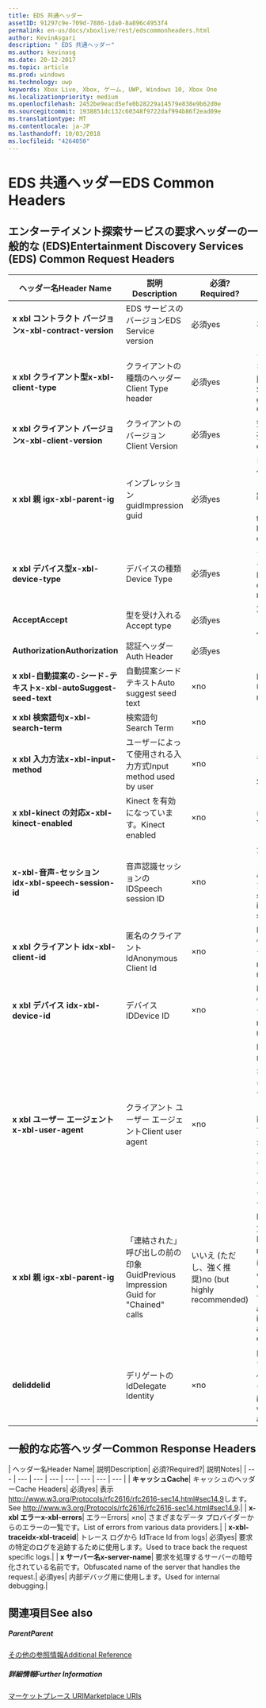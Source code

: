 ```yaml
---
title: EDS 共通ヘッダー
assetID: 91297c9e-709d-7886-1da0-8a896c4953f4
permalink: en-us/docs/xboxlive/rest/edscommonheaders.html
author: KevinAsgari
description: " EDS 共通ヘッダー"
ms.author: kevinasg
ms.date: 20-12-2017
ms.topic: article
ms.prod: windows
ms.technology: uwp
keywords: Xbox Live, Xbox, ゲーム, UWP, Windows 10, Xbox One
ms.localizationpriority: medium
ms.openlocfilehash: 2452be9eacd5efe0b28229a14579e838e9b62d0e
ms.sourcegitcommit: 1938851dc132c60348f9722daf994b86f2ead09e
ms.translationtype: MT
ms.contentlocale: ja-JP
ms.lasthandoff: 10/03/2018
ms.locfileid: "4264050"
---
```

# <a name="eds-common-headers"></a><span data-ttu-id="ced43-104">EDS 共通ヘッダー</span><span class="sxs-lookup"><span data-stu-id="ced43-104">EDS Common Headers</span></span>

<a id="ID4EO"></a>



## <a name="entertainment-discovery-services-eds-common-request-headers"></a><span data-ttu-id="ced43-105">エンターテイメント探索サービスの要求ヘッダーの一般的な (EDS)</span><span class="sxs-lookup"><span data-stu-id="ced43-105">Entertainment Discovery Services (EDS) Common Request Headers</span></span>

| <span data-ttu-id="ced43-106">ヘッダー名</span><span class="sxs-lookup"><span data-stu-id="ced43-106">Header Name</span></span>| <span data-ttu-id="ced43-107">説明</span><span class="sxs-lookup"><span data-stu-id="ced43-107">Description</span></span>| <span data-ttu-id="ced43-108">必須?</span><span class="sxs-lookup"><span data-stu-id="ced43-108">Required?</span></span>| <span data-ttu-id="ced43-109">説明</span><span class="sxs-lookup"><span data-stu-id="ced43-109">Notes</span></span>|
| --- | --- | --- | --- |
| <b><span data-ttu-id="ced43-110">x xbl コントラクト バージョン</span><span class="sxs-lookup"><span data-stu-id="ced43-110">x-xbl-contract-version</span></span></b>| <span data-ttu-id="ced43-111">EDS サービスのバージョン</span><span class="sxs-lookup"><span data-stu-id="ced43-111">EDS Service version</span></span>| <span data-ttu-id="ced43-112">必須</span><span class="sxs-lookup"><span data-stu-id="ced43-112">yes</span></span>| <span data-ttu-id="ced43-113">3.2</span><span class="sxs-lookup"><span data-stu-id="ced43-113">3.2</span></span>|
| <b><span data-ttu-id="ced43-114">x xbl クライアント型</span><span class="sxs-lookup"><span data-stu-id="ced43-114">x-xbl-client-type</span></span></b>| <span data-ttu-id="ced43-115">クライアントの種類のヘッダー</span><span class="sxs-lookup"><span data-stu-id="ced43-115">Client Type header</span></span>| <span data-ttu-id="ced43-116">必須</span><span class="sxs-lookup"><span data-stu-id="ced43-116">yes</span></span>| <span data-ttu-id="ced43-117">クライアントの種類を取得するチームに問い合わせます。</span><span class="sxs-lookup"><span data-stu-id="ced43-117">Speak to team to get your own Client Type .</span></span>|
| <b><span data-ttu-id="ced43-118">x xbl クライアント バージョン</span><span class="sxs-lookup"><span data-stu-id="ced43-118">x-xbl-client-version</span></span></b>| <span data-ttu-id="ced43-119">クライアントのバージョン</span><span class="sxs-lookup"><span data-stu-id="ced43-119">Client Version</span></span>| <span data-ttu-id="ced43-120">必須</span><span class="sxs-lookup"><span data-stu-id="ced43-120">yes</span></span>| <span data-ttu-id="ced43-121">空でない任意の文字列。</span><span class="sxs-lookup"><span data-stu-id="ced43-121">Any non-empty string.</span></span>|
| <b><span data-ttu-id="ced43-122">x xbl 親 ig</span><span class="sxs-lookup"><span data-stu-id="ced43-122">x-xbl-parent-ig</span></span></b>| <span data-ttu-id="ced43-123">インプレッション guid</span><span class="sxs-lookup"><span data-stu-id="ced43-123">Impression guid</span></span>| <span data-ttu-id="ced43-124">必須</span><span class="sxs-lookup"><span data-stu-id="ced43-124">yes</span></span>| <span data-ttu-id="ced43-125">ログに記録し、その他のサービス呼び出しの間での要求を追跡するために使用します。</span><span class="sxs-lookup"><span data-stu-id="ced43-125">Used to track request in logs and across other service calls.</span></span>|
| <b><span data-ttu-id="ced43-126">x xbl デバイス型</span><span class="sxs-lookup"><span data-stu-id="ced43-126">x-xbl-device-type</span></span></b>| <span data-ttu-id="ced43-127">デバイスの種類</span><span class="sxs-lookup"><span data-stu-id="ced43-127">Device Type</span></span>| <span data-ttu-id="ced43-128">必須</span><span class="sxs-lookup"><span data-stu-id="ced43-128">yes</span></span>| <span data-ttu-id="ced43-129">クライアントを表すデバイスです。</span><span class="sxs-lookup"><span data-stu-id="ced43-129">Device that the client is representing .</span></span>|
| <b><span data-ttu-id="ced43-130">Accept</span><span class="sxs-lookup"><span data-stu-id="ced43-130">Accept</span></span></b>| <span data-ttu-id="ced43-131">型を受け入れる</span><span class="sxs-lookup"><span data-stu-id="ced43-131">Accept type</span></span>| <span data-ttu-id="ced43-132">必須</span><span class="sxs-lookup"><span data-stu-id="ced43-132">yes</span></span>| <span data-ttu-id="ced43-133">XML または JSON します。</span><span class="sxs-lookup"><span data-stu-id="ced43-133">XML or JSON.</span></span>|
| <b><span data-ttu-id="ced43-134">Authorization</span><span class="sxs-lookup"><span data-stu-id="ced43-134">Authorization</span></span></b>| <span data-ttu-id="ced43-135">認証ヘッダー</span><span class="sxs-lookup"><span data-stu-id="ced43-135">Auth Header</span></span>| <span data-ttu-id="ced43-136">必須</span><span class="sxs-lookup"><span data-stu-id="ced43-136">yes</span></span>|  |
| <b><span data-ttu-id="ced43-137">x xbl-自動提案の-シード-テキスト</span><span class="sxs-lookup"><span data-stu-id="ced43-137">x-xbl-autoSuggest-seed-text</span></span></b>| <span data-ttu-id="ced43-138">自動提案シード テキスト</span><span class="sxs-lookup"><span data-stu-id="ced43-138">Auto suggest seed text</span></span>| <span data-ttu-id="ced43-139">×</span><span class="sxs-lookup"><span data-stu-id="ced43-139">no</span></span>| <span data-ttu-id="ced43-140">BI の使用と関連性</span><span class="sxs-lookup"><span data-stu-id="ced43-140">Used For BI and relevance</span></span>|
| <b><span data-ttu-id="ced43-141">x xbl 検索語句</span><span class="sxs-lookup"><span data-stu-id="ced43-141">x-xbl-search-term</span></span></b>| <span data-ttu-id="ced43-142">検索語句</span><span class="sxs-lookup"><span data-stu-id="ced43-142">Search Term</span></span>| <span data-ttu-id="ced43-143">×</span><span class="sxs-lookup"><span data-stu-id="ced43-143">no</span></span>|  |
| <b><span data-ttu-id="ced43-144">x xbl 入力方法</span><span class="sxs-lookup"><span data-stu-id="ced43-144">x-xbl-input-method</span></span></b>| <span data-ttu-id="ced43-145">ユーザーによって使用される入力方式</span><span class="sxs-lookup"><span data-stu-id="ced43-145">Input method used by user</span></span>| <span data-ttu-id="ced43-146">×</span><span class="sxs-lookup"><span data-stu-id="ced43-146">no</span></span>| <span data-ttu-id="ced43-147">コント ローラー、音声認識、Kinect します。</span><span class="sxs-lookup"><span data-stu-id="ced43-147">Controller, Speech, Kinect .</span></span>|
| <b><span data-ttu-id="ced43-148">x xbl-kinect の対応</span><span class="sxs-lookup"><span data-stu-id="ced43-148">x-xbl-kinect-enabled</span></span></b>| <span data-ttu-id="ced43-149">Kinect を有効になっています。</span><span class="sxs-lookup"><span data-stu-id="ced43-149">Kinect enabled</span></span>| <span data-ttu-id="ced43-150">×</span><span class="sxs-lookup"><span data-stu-id="ced43-150">no</span></span>| <span data-ttu-id="ced43-151">はい/いいえ。</span><span class="sxs-lookup"><span data-stu-id="ced43-151">Yes/no.</span></span>|
| <b><span data-ttu-id="ced43-152">x-xbl-音声-セッション id</span><span class="sxs-lookup"><span data-stu-id="ced43-152">x-xbl-speech-session-id</span></span></b>| <span data-ttu-id="ced43-153">音声認識セッションの ID</span><span class="sxs-lookup"><span data-stu-id="ced43-153">Speech session ID</span></span>| <span data-ttu-id="ced43-154">×</span><span class="sxs-lookup"><span data-stu-id="ced43-154">no</span></span>| <span data-ttu-id="ced43-155">かどうかのセッションは、音声認識を使用して開始されました。</span><span class="sxs-lookup"><span data-stu-id="ced43-155">Whether session was initiated using speech.</span></span>|
| <b><span data-ttu-id="ced43-156">x xbl クライアント id</span><span class="sxs-lookup"><span data-stu-id="ced43-156">x-xbl-client-id</span></span></b>| <span data-ttu-id="ced43-157">匿名のクライアント Id</span><span class="sxs-lookup"><span data-stu-id="ced43-157">Anonymous Client Id</span></span>| <span data-ttu-id="ced43-158">×</span><span class="sxs-lookup"><span data-stu-id="ced43-158">no</span></span>| <span data-ttu-id="ced43-159">BI レポートと関連性のために使用します。</span><span class="sxs-lookup"><span data-stu-id="ced43-159">Used for BI reporting and relevance.</span></span>|
| <b><span data-ttu-id="ced43-160">x xbl デバイス id</span><span class="sxs-lookup"><span data-stu-id="ced43-160">x-xbl-device-id</span></span></b>| <span data-ttu-id="ced43-161">デバイス ID</span><span class="sxs-lookup"><span data-stu-id="ced43-161">Device ID</span></span>| <span data-ttu-id="ced43-162">×</span><span class="sxs-lookup"><span data-stu-id="ced43-162">no</span></span>| <span data-ttu-id="ced43-163">BI レポートと関連性のために使用します。</span><span class="sxs-lookup"><span data-stu-id="ced43-163">Used for BI reporting and relevance.</span></span>|
| <b><span data-ttu-id="ced43-164">x xbl ユーザー エージェント</span><span class="sxs-lookup"><span data-stu-id="ced43-164">x-xbl-user-agent</span></span></b>| <span data-ttu-id="ced43-165">クライアント ユーザー エージェント</span><span class="sxs-lookup"><span data-stu-id="ced43-165">Client user agent</span></span>| <span data-ttu-id="ced43-166">×</span><span class="sxs-lookup"><span data-stu-id="ced43-166">no</span></span>| <span data-ttu-id="ced43-167">BI に使われます。</span><span class="sxs-lookup"><span data-stu-id="ced43-167">Used for BI.</span></span> <span data-ttu-id="ced43-168">"&lt;名 >/&lt;バージョン > (&lt;OS バージョン > です。&lt;プラットフォーム > です。&lt;機能 > です。&lt;製造 > です。&lt;モデル >)"です。</span><span class="sxs-lookup"><span data-stu-id="ced43-168">"&lt;name>/&lt;version> (&lt;OS version>; &lt;platform>; &lt;capability>; &lt;manufacture>; &lt;model>)".</span></span>|
| <b><span data-ttu-id="ced43-169">x xbl 親 ig</span><span class="sxs-lookup"><span data-stu-id="ced43-169">x-xbl-parent-ig</span></span></b>| <span data-ttu-id="ced43-170">「連結された」呼び出しの前の印象 Guid</span><span class="sxs-lookup"><span data-stu-id="ced43-170">Previous Impression Guid for "Chained" calls</span></span>| <span data-ttu-id="ced43-171">いいえ (ただし、強く推奨)</span><span class="sxs-lookup"><span data-stu-id="ced43-171">no (but highly recommended)</span></span>| <span data-ttu-id="ced43-172">BI 関連性のために重要です。</span><span class="sxs-lookup"><span data-stu-id="ced43-172">Important for BI relevance.</span></span> <span data-ttu-id="ced43-173">たとえば、参照の呼び出しの IG は、呼び出しの詳細は次の親 IG です。</span><span class="sxs-lookup"><span data-stu-id="ced43-173">For example, a Browse call's IG is the parent IG for a following up detail call.</span></span>|
| <b><span data-ttu-id="ced43-174">delid</span><span class="sxs-lookup"><span data-stu-id="ced43-174">delid</span></span></b>| <span data-ttu-id="ced43-175">デリゲートの Id</span><span class="sxs-lookup"><span data-stu-id="ced43-175">Delegate Identity</span></span>| <span data-ttu-id="ced43-176">×</span><span class="sxs-lookup"><span data-stu-id="ced43-176">no</span></span>| <span data-ttu-id="ced43-177">内部サービスで使用すると、ユーザーの代わりに動作します。</span><span class="sxs-lookup"><span data-stu-id="ced43-177">Used by internal services to work on behalf of a user.</span></span>|

## <a name="common-response-headers"></a><span data-ttu-id="ced43-178">一般的な応答ヘッダー</span><span class="sxs-lookup"><span data-stu-id="ced43-178">Common Response Headers</span></span>

| <span data-ttu-id="ced43-179">ヘッダー名</span><span class="sxs-lookup"><span data-stu-id="ced43-179">Header Name</span></span>| <span data-ttu-id="ced43-180">説明</span><span class="sxs-lookup"><span data-stu-id="ced43-180">Description</span></span>| <span data-ttu-id="ced43-181">必須?</span><span class="sxs-lookup"><span data-stu-id="ced43-181">Required?</span></span>| <span data-ttu-id="ced43-182">説明</span><span class="sxs-lookup"><span data-stu-id="ced43-182">Notes</span></span>|
| --- | --- | --- | --- | --- | --- | --- | --- |
| <b><span data-ttu-id="ced43-183">キャッシュ</span><span class="sxs-lookup"><span data-stu-id="ced43-183">Cache</span></span></b>| <span data-ttu-id="ced43-184">キャッシュのヘッダー</span><span class="sxs-lookup"><span data-stu-id="ced43-184">Cache Headers</span></span>| <span data-ttu-id="ced43-185">必須</span><span class="sxs-lookup"><span data-stu-id="ced43-185">yes</span></span>| <span data-ttu-id="ced43-186">表示<a href="http://www.w3.org/Protocols/rfc2616/rfc2616-sec14.html#sec14.9">http://www.w3.org/Protocols/rfc2616/rfc2616-sec14.html#sec14.9</a>します。</span><span class="sxs-lookup"><span data-stu-id="ced43-186">See <a href="http://www.w3.org/Protocols/rfc2616/rfc2616-sec14.html#sec14.9">http://www.w3.org/Protocols/rfc2616/rfc2616-sec14.html#sec14.9</a>.</span></span>|
| <b><span data-ttu-id="ced43-187">x-xbl エラー</span><span class="sxs-lookup"><span data-stu-id="ced43-187">x-xbl-errors</span></span></b>| <span data-ttu-id="ced43-188">エラー</span><span class="sxs-lookup"><span data-stu-id="ced43-188">Errors</span></span>| <span data-ttu-id="ced43-189">×</span><span class="sxs-lookup"><span data-stu-id="ced43-189">no</span></span>| <span data-ttu-id="ced43-190">さまざまなデータ プロバイダーからのエラーの一覧です。</span><span class="sxs-lookup"><span data-stu-id="ced43-190">List of errors from various data providers.</span></span>|
| <b><span data-ttu-id="ced43-191">x-xbl-traceid</span><span class="sxs-lookup"><span data-stu-id="ced43-191">x-xbl-traceid</span></span></b>| <span data-ttu-id="ced43-192">トレース ログから Id</span><span class="sxs-lookup"><span data-stu-id="ced43-192">Trace Id from logs</span></span>| <span data-ttu-id="ced43-193">必須</span><span class="sxs-lookup"><span data-stu-id="ced43-193">yes</span></span>| <span data-ttu-id="ced43-194">要求の特定のログを追跡するために使用します。</span><span class="sxs-lookup"><span data-stu-id="ced43-194">Used to trace back the request specific logs.</span></span>|
| <b><span data-ttu-id="ced43-195">x サーバー名</span><span class="sxs-lookup"><span data-stu-id="ced43-195">x-server-name</span></span></b>| <span data-ttu-id="ced43-196">要求を処理するサーバーの暗号化されている名前です。</span><span class="sxs-lookup"><span data-stu-id="ced43-196">Obfuscated name of the server that handles the request.</span></span>| <span data-ttu-id="ced43-197">必須</span><span class="sxs-lookup"><span data-stu-id="ced43-197">yes</span></span>| <span data-ttu-id="ced43-198">内部デバッグ用に使用します。</span><span class="sxs-lookup"><span data-stu-id="ced43-198">Used for internal debugging.</span></span>|

<a id="ID4EECAC"></a>


## <a name="see-also"></a><span data-ttu-id="ced43-199">関連項目</span><span class="sxs-lookup"><span data-stu-id="ced43-199">See also</span></span>

<a id="ID4EGCAC"></a>


##### <a name="parent"></a><span data-ttu-id="ced43-200">Parent</span><span class="sxs-lookup"><span data-stu-id="ced43-200">Parent</span></span>  

[<span data-ttu-id="ced43-201">その他の参照情報</span><span class="sxs-lookup"><span data-stu-id="ced43-201">Additional Reference</span></span>](atoc-xboxlivews-reference-additional.md)


<a id="ID4ESCAC"></a>


##### <a name="further-information"></a><span data-ttu-id="ced43-202">詳細情報</span><span class="sxs-lookup"><span data-stu-id="ced43-202">Further Information</span></span>

[<span data-ttu-id="ced43-203">マーケットプレース URI</span><span class="sxs-lookup"><span data-stu-id="ced43-203">Marketplace URIs</span></span>](../uri/marketplace/atoc-reference-marketplace.md)
